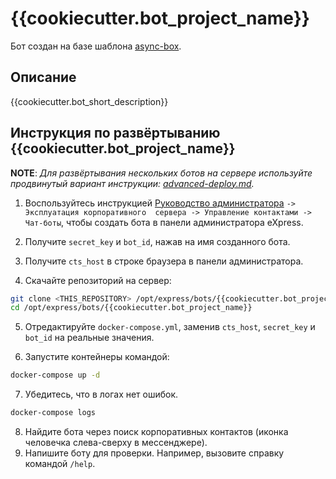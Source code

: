 # {{cookiecutter.bot_project_name}}

Бот создан на базе шаблона [async-box](https://github.com/ExpressApp/async-box).

## Описание

{{cookiecutter.bot_short_description}}

## Инструкция по развёртыванию {{cookiecutter.bot_project_name}}

**NOTE**: *Для развёртывания нескольких ботов на сервере используйте
продвинутый вариант инструкции: [advanced-deploy.md](advanced-deploy.md).*

1. Воспользуйтесь инструкцией [Руководство 
   администратора](https://express.ms/admin_guide.pdf) `-> Эксплуатация корпоративного 
   сервера -> Управление контактами -> Чат-боты`, чтобы создать бота в панели 
   администратора eXpress. 
2. Получите `secret_key` и `bot_id`, нажав на имя созданного бота. 
3. Получите `cts_host` в строке браузера в панели администратора. 


4. Скачайте репозиторий на сервер:

```bash
git clone <THIS_REPOSITORY> /opt/express/bots/{{cookiecutter.bot_project_name}}
cd /opt/express/bots/{{cookiecutter.bot_project_name}}
```

5. Отредактируйте `docker-compose.yml`, заменив `cts_host`, `secret_key` и `bot_id` на реальные значения.


6. Запустите контейнеры командой:

```bash
docker-compose up -d
```

7. Убедитесь, что в логах нет ошибок.

```bash
docker-compose logs
```

8. Найдите бота через поиск корпоративных контактов (иконка человечка слева-сверху в
   мессенджере).
9. Напишите боту для проверки. Например, вызовите справку командой `/help`.
